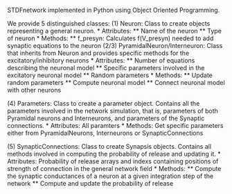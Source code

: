 STDFnetwork implemented in Python using Object Oriented Programming.

We provide 5 distinguished classes:
(1) Neuron: Class to create objects representing a general neuron. 
    * Attributes:
        ** Name of the neuron
        ** Type of neuron
    * Methods:
        ** f_presyn: Calculates f(V_presyn) needed to add synaptic equations to the neuron
(2/3) PyramidalNeuron/Interneuron: Class that inherits from Neuron and provides specific methods for the excitatory/inhibitory neurons
    * Attributes:
        ** Number of equations describing the neuronal model
        ** Specific parameters involved in the excitatory neuronal model
        ** Random parameters
    * Methods:
        ** Update random parameters
        ** Compute neuronal model
        ** Connect neuronal model with other neurons

(4) Parameters: Class to create a parameter object. Contains all the parameters involved in the network simulation, that is, parameters of both Pyramidal neurons and Interneurons, and parameters of the Synaptic connections.
    * Attributes: All paramters
    * Methods: Get specific parameters either from PyramidalNeurons, Interneurons or SynapticConnections

(5) SynapticConnections: Class to create Synapsis objects. Contains all methods involved in computing the probability of release and updating it. 
    * Attributes: Probability of release arrays and indexs containing positions of strength of connection in the general network field
    * Methods: 
        ** Compute the synaptic conductances of a neuron at a given integration step of the network
        ** Compute and update the probability of release
